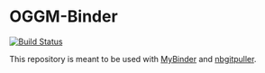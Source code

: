 # OGGM-Binder

[![Build Status](https://github.com/OGGM/r2d/actions/workflows/build-image.yml/badge.svg)](https://github.com/OGGM/r2d/actions/workflows/build-image.yml)

This repository is meant to be used with [MyBinder](https://mybinder.org/) and [nbgitpuller](https://jupyterhub.github.io/nbgitpuller/).

